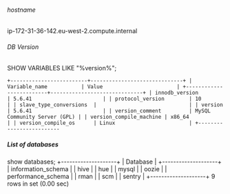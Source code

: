 ###### hostname 
  ip-172-31-36-142.eu-west-2.compute.internal

###### DB Version
SHOW VARIABLES LIKE "%version%";

`
+-------------------------+------------------------------+
| Variable_name           | Value                        |
+-------------------------+------------------------------+
| innodb_version          | 5.6.41                       |
| protocol_version        | 10                           |
| slave_type_conversions  |                              |
| version                 | 5.6.41                       |
| version_comment         | MySQL Community Server (GPL) |
| version_compile_machine | x86_64                       |
| version_compile_os      | Linux                        |
+-------------------------
`
##### List of databases

show databases;
+--------------------+
| Database           |
+--------------------+
| information_schema |
| hive               |
| hue                |
| mysql              |
| oozie              |
| performance_schema |
| rman               |
| scm                |
| sentry             |
+--------------------+
9 rows in set (0.00 sec)
